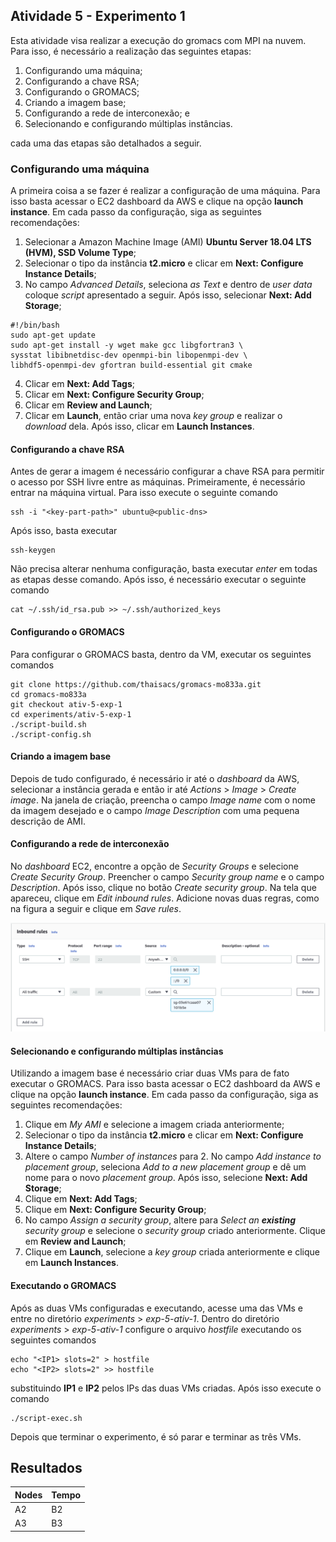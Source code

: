 ## Atividade 5 - Experimento 1

Esta atividade visa realizar a execução do gromacs com MPI na nuvem. Para isso, é necessário a realização das seguintes etapas:

 1. Configurando uma máquina;
 2. Configurando a chave RSA;
 3. Configurando o GROMACS;
 4. Criando a imagem base;
 5. Configurando a rede de interconexão; e
 6. Selecionando e configurando múltiplas instâncias.

 cada uma das etapas são detalhados a seguir.

### Configurando uma máquina

A primeira coisa a se fazer é realizar a configuração de uma máquina. Para isso basta acessar o EC2 dashboard da AWS e clique na opção **launch instance**. Em cada passo da configuração, siga as seguintes recomendações:

 1. Selecionar a Amazon Machine Image (AMI) **Ubuntu Server 18.04 LTS (HVM), SSD Volume Type**;
 2. Selecionar o tipo da instância **t2.micro** e clicar em **Next: Configure Instance Details**;
 3. No campo *Advanced Details*, seleciona *as Text* e dentro de *user data* coloque *script* apresentado a seguir. Após isso, selecionar **Next: Add Storage**;

```
#!/bin/bash
sudo apt-get update
sudo apt-get install -y wget make gcc libgfortran3 \
sysstat libibnetdisc-dev openmpi-bin libopenmpi-dev \
libhdf5-openmpi-dev gfortran build-essential git cmake
```

 4. Clicar em **Next: Add Tags**;
 5. Clicar em **Next: Configure Security Group**;
 6. Clicar em **Review and Launch**;
 7. Clicar em **Launch**, então criar uma nova *key group* e realizar o *download* dela. Após isso, clicar em **Launch Instances**.

#### Configurando a chave RSA
Antes de gerar a imagem é necessário configurar a chave RSA para permitir o acesso  por SSH livre entre as máquinas. Primeiramente, é necessário entrar na máquina virtual. Para isso execute o seguinte comando

```
ssh -i "<key-part-path>" ubuntu@<public-dns>
```

Após isso, basta executar

```
ssh-keygen
```

Não precisa alterar nenhuma configuração, basta executar *enter* em todas as etapas desse comando. Após isso, é necessário executar o seguinte comando

```
cat ~/.ssh/id_rsa.pub >> ~/.ssh/authorized_keys
```

#### Configurando o GROMACS

Para configurar o GROMACS basta, dentro da VM, executar os seguintes comandos

```
git clone https://github.com/thaisacs/gromacs-mo833a.git
cd gromacs-mo833a
git checkout ativ-5-exp-1
cd experiments/ativ-5-exp-1
./script-build.sh
./script-config.sh
```

#### Criando a imagem base

Depois de tudo configurado, é necessário ir até o *dashboard* da AWS, selecionar a instância gerada e então ir até *Actions* > *Image*  > *Create image*. Na janela de criação, preencha o campo *Image name* com o nome da imagem desejado e o campo *Image Description* com uma pequena descrição de AMI.

#### Configurando a rede de interconexão

No *dashboard* EC2, encontre a opção de *Security Groups* e selecione *Create Security Group*. Preencher o campo *Security group name*  e o campo *Description*. Após isso, clique no botão *Create security group*. Na tela que apareceu, clique em *Edit inbound rules*. Adicione novas duas regras, como na figura a seguir e clique em *Save rules*.

![](https://raw.githubusercontent.com/thaisacs/gromacs-mo833a/ativ-5-exp-1/experiments/ativ-5-exp-1/imgs/network.png)

#### Selecionando e configurando múltiplas instâncias

Utilizando a imagem base é necessário criar duas VMs para de fato executar o GROMACS. Para isso basta acessar o EC2 dashboard da AWS e clique na opção **launch instance**. Em cada passo da configuração, siga as seguintes recomendações:

 1. Clique em *My AMI* e selecione a imagem criada anteriormente;
 2. Selecionar o tipo da instância **t2.micro** e clicar em **Next: Configure Instance Details**;
 3. Altere o campo *Number of instances* para 2. No campo *Add instance to placement group*, seleciona *Add to a new placement group* e dê um nome para o novo *placement group*. Após isso, selecione **Next: Add Storage**;
 4. Clique em **Next: Add Tags**;
 5. Clique em **Next: Configure Security Group**;
 6. No campo *Assign a security group*, altere para *Select an **existing** security group* e selecione o *security group* criado anteriormente. Clique em **Review and Launch**;
 7. Clique em **Launch**, selecione a *key group* criada anteriormente e clique em **Launch Instances**.

#### Executando o GROMACS

Após as duas VMs configuradas e executando, acesse uma das VMs e entre no diretório *experiments* > *exp-5-ativ-1*.  Dentro do diretório *experiments* > *exp-5-ativ-1* configure o arquivo *hostfile* executando os seguintes comandos

```
echo "<IP1> slots=2" > hostfile
echo "<IP2> slots=2" >> hostfile
```

substituindo **IP1** e **IP2** pelos IPs das duas VMs criadas. Após isso execute o comando

```
./script-exec.sh
```

Depois que terminar o experimento, é só parar e terminar as três VMs.

## Resultados
| Nodes | Tempo |
|----|----|
| A2 | B2 |
| A3 | B3 |
